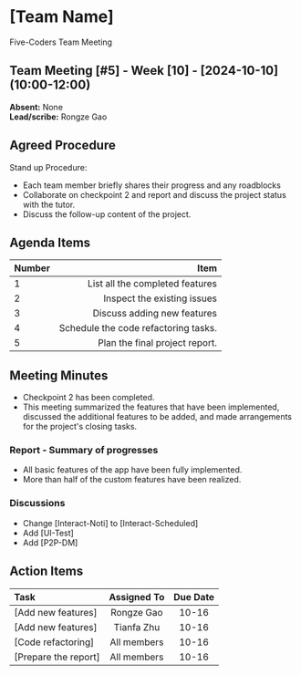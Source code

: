 # [Team Name]
Five-Coders Team Meeting

## Team Meeting [#5] - Week [10] - [2024-10-10] (10:00-12:00)
**Absent:** None
<br>
**Lead/scribe:** Rongze Gao

## Agreed Procedure
Stand up Procedure: 
- Each team member briefly shares their progress and any roadblocks
- Collaborate on checkpoint 2 and report and discuss the project status with the tutor.
- Discuss the follow-up content of the project.


## Agenda Items
| Number |                Item                  |
|:-------|-------------------------------------:|
| 1      | List all the completed features      |
| 2      | Inspect the existing issues          |
| 3      | Discuss adding new features          |
| 4      | Schedule the code refactoring tasks. |
| 5      | Plan the final project report.       |

## Meeting Minutes
- Checkpoint 2 has been completed.
- This meeting summarized the features that have been implemented, discussed the additional features to be added, and made arrangements for the project's closing tasks.

### Report - Summary of progresses
- All basic features of the app have been fully implemented.
- More than half of the custom features have been realized.

### Discussions
- Change [Interact-Noti] to [Interact-Scheduled] 
- Add [UI-Test]
- Add [P2P-DM]


## Action Items
| Task                  | Assigned To |  Due Date  |
|:----------------------|:-----------:|:----------:|
| [Add new features]    | Rongze Gao  | 10-16      |
| [Add new features]    | Tianfa Zhu  | 10-16      |
| [Code refactoring]    | All members | 10-16      |
| [Prepare the report]  | All members | 10-16      |


